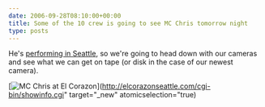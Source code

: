 ```yaml
---
date: 2006-09-28T08:10:00+00:00
title: Some of the 10 crew is going to see MC Chris tomorrow night
type: posts
---
```

He's [performing in Seattle](http://elcorazonseattle.com/cgi-bin/showinfo.cgi), so we're going to head down with our cameras and see what we can get on tape (or disk in the case of our newest camera).

[<img alt="MC Chris at El Corazon" src="http://elcorazonseattle.com/albums/September_2006/MCChrisSEAsept06.jpg" />](http://elcorazonseattle.com/cgi-bin/showinfo.cgi" target="_new" atomicselection="true)
